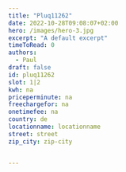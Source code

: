 ```yaml
---
title: "Pluq11262"
date: 2022-10-28T09:08:07+02:00
hero: /images/hero-3.jpg
excerpt: "A default excerpt"
timeToRead: 0
authors:
  - Paul
draft: false
id: pluq11262
slot: 1|2
kwh: na
priceperminute: na
freechargefor: na
onetimefee: na
country: de
locationname: locationname
street: street
zip_city: zip-city


---
```

